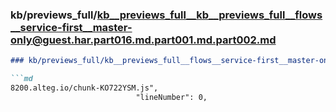 ### kb/previews_full/kb__previews_full__kb__previews_full__flows__service-first__master-only@guest.har.part016.md.part001.md.part002.md

```md
### kb/previews_full/kb__previews_full__flows__service-first__master-only@guest.har.part016.md.part001.md (part 002)

```md
8200.alteg.io/chunk-KO722YSM.js",
                            "lineNumber": 0,
               
```

```

```
